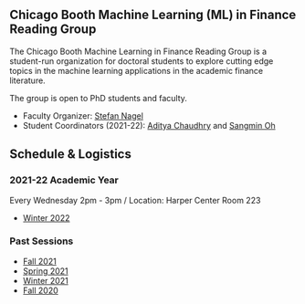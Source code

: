## Chicago Booth Machine Learning (ML) in Finance Reading Group

The Chicago Booth Machine Learning in Finance Reading Group is a student-run organization for doctoral students to explore cutting edge topics in the machine learning applications in the academic finance literature.

The group is open to PhD students and faculty.
- Faculty Organizer: [Stefan Nagel](https://voices.uchicago.edu/stefannagel/)
- Student Coordinators (2021-22): [Aditya Chaudhry](https://voices.uchicago.edu/adityachaudhry/) and [Sangmin Oh](https://sangmino.github.io/)

## Schedule & Logistics
### 2021-22 Academic Year
Every Wednesday 2pm - 3pm / Location: Harper Center Room 223
- [Winter 2022](2022W.md)

### Past Sessions
- [Fall 2021](2021F.md)
- [Spring 2021](2021S.md)
- [Winter 2021](2020W.md)
- [Fall 2020](2020F.md)
